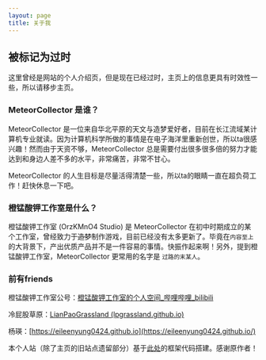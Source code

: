 ```yaml
---
layout: page
title: 关于我
---
```


## 被标记为过时

这里曾经是网站的个人介绍页，但是现在已经过时，主页上的信息更具有时效性一些，所以请移步主页。

### MeteorCollector 是谁？

MeteorCollector 是一位来自华北平原的天文与造梦爱好者，目前在长江流域某计算机专业就读。因为计算机科学所做的事情是在电子海洋里重新创世，所以ta很感兴趣！然而由于天资不够，MeteorCollector 总是需要付出很多很多倍的努力才能达到和身边人差不多的水平，非常痛苦，非常不甘心。

MeteorCollector 的人生目标是尽量活得清楚一些，所以ta的眼睛一直在超负荷工作！赶快休息一下吧。

### 橙锰酸钾工作室是什么？
橙锰酸钾工作室 (OrzKMnO4 Studio) 是 MeteorCollector 在初中时期成立的某个工作室，曾经致力于~~造梦~~制作游戏，目前已经没有太多更新了。毕竟在`内容至上`的大背景下，产出优质产品并不是一件容易的事情。快振作起来啊！另外，提到橙锰酸钾工作室，MeteorCollector 更常用的名字是 `过路的末某人`。

### 前有friends

橙锰酸钾工作室公号：[橙锰酸钾工作室的个人空间_哔哩哔哩_bilibili](https://space.bilibili.com/2146486290/)

冷屁股草原：[LianPaoGrassland (lpgrassland.github.io)](https://lpgrassland.github.io/)

杨瑛：[https://eileenyung0424.github.io](https://eileenyung0424.github.io/)

本个人站（除了主页的旧站点遗留部分）基于<a target="_blank" href='https://github.com/leopardpan/leopardpan.github.io/'>此处</a>的框架代码搭建。感谢原作者！
